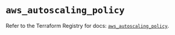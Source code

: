 # `aws_autoscaling_policy`

Refer to the Terraform Registry for docs: [`aws_autoscaling_policy`](https://registry.terraform.io/providers/hashicorp/aws/6.5.0/docs/resources/autoscaling_policy).
